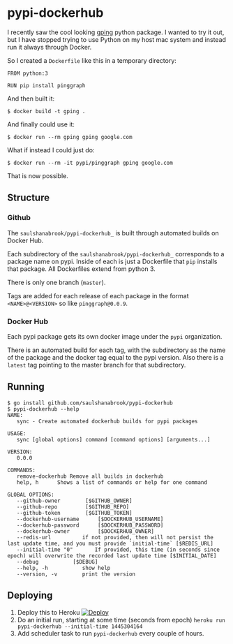 # pypi-dockerhub

I recently saw the cool looking [gping](https://github.com/orf/gping)
python package. I wanted to try it out, but I have stopped trying to use
Python on my host mac system and instead run it always through Docker.

So I created a `Dockerfile` like this in a temporary directory:
```
FROM python:3

RUN pip install pinggraph
```

And then built it:

```
$ docker build -t gping .
```

And finally could use it:

```
$ docker run --rm gping gping google.com
```

What if instead I could just do:

```
$ docker run --rm -it pypi/pinggraph gping google.com
```

That is now possible.

## Structure

### Github

The  `saulshanabrook/pypi-dockerhub_` is built through automated builds on Docker Hub.

Each subdirectory of the `saulshanabrook/pypi-dockerhub_` corresponds
to a package name on pypi. Inside of each is just a Dockerfile that `pip` installs
that package. All Dockerfiles extend from python 3.

There is only one branch (`master`).

Tags are added for each release of each package in the format `<NAME>@<VERSION>` so like `pinggraph@0.0.9`.

### Docker Hub

Each pypi package gets its own docker image under the `pypi` organization.

There is an automated build for each tag, with the subdirectory as the name of the package
and the docker tag equal to the pypi version. Also there is a `latest` tag pointing to the
master branch for that subdirectory.

## Running

```
$ go install github.com/saulshanabrook/pypi-dockerhub
$ pypi-dockerhub --help
NAME:
   sync - Create automated dockerhub builds for pypi packages

USAGE:
   sync [global options] command [command options] [arguments...]

VERSION:
   0.0.0

COMMANDS:
   remove-dockerhub	Remove all builds in dockerhub
   help, h		Shows a list of commands or help for one command

GLOBAL OPTIONS:
   --github-owner 		 [$GITHUB_OWNER]
   --github-repo 		 [$GITHUB_REPO]
   --github-token 		 [$GITHUB_TOKEN]
   --dockerhub-username 	 [$DOCKERHUB_USERNAME]
   --dockerhub-password 	 [$DOCKERHUB_PASSWORD]
   --dockerhub-owner 		 [$DOCKERHUB_OWNER]
   --redis-url 			if not provided, then will not persist the last update time, and you must provide `initial-time` [$REDIS_URL]
   --initial-time "0"		If provided, this time (in seconds since epoch) will overwrite the recorded last update time [$INITIAL_DATE]
   --debug			 [$DEBUG]
   --help, -h			show help
   --version, -v		print the version
```

## Deploying
1. Deploy this to Heroku [![Deploy](https://www.herokucdn.com/deploy/button.svg)](https://heroku.com/deploy)
2. Do an initial run, starting at some time (seconds from epoch) `heroku run pypi-dockerhub --initial-time 1445304164`
3. Add scheduler task to run `pypi-dockerhub` every couple of hours.

